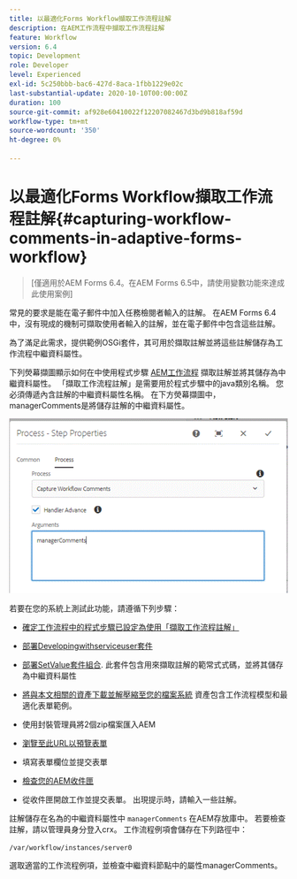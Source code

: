 ```yaml
---
title: 以最適化Forms Workflow擷取工作流程註解
description: 在AEM工作流程中擷取工作流程註解
feature: Workflow
version: 6.4
topic: Development
role: Developer
level: Experienced
exl-id: 5c250bbb-bac6-427d-8aca-1fbb1229e02c
last-substantial-update: 2020-10-10T00:00:00Z
duration: 100
source-git-commit: af928e60410022f12207082467d3bd9b818af59d
workflow-type: tm+mt
source-wordcount: '350'
ht-degree: 0%

---
```


# 以最適化Forms Workflow擷取工作流程註解{#capturing-workflow-comments-in-adaptive-forms-workflow}

>[僅適用於AEM Forms 6.4。在AEM Forms 6.5中，請使用變數功能來達成此使用案例]

常見的要求是能在電子郵件中加入任務檢閱者輸入的註解。 在AEM Forms 6.4中，沒有現成的機制可擷取使用者輸入的註解，並在電子郵件中包含這些註解。

為了滿足此需求，提供範例OSGi套件，其可用於擷取註解並將這些註解儲存為工作流程中繼資料屬性。

下列熒幕擷圖顯示如何在中使用程式步驟 [AEM工作流程](http://localhost:4502/editor.html/conf/global/settings/workflow/models/CaptureComments.html) 擷取註解並將其儲存為中繼資料屬性。 「擷取工作流程註解」是需要用於程式步驟中的java類別名稱。 您必須傳遞內含註解的中繼資料屬性名稱。 在下方熒幕擷圖中，managerComments是將儲存註解的中繼資料屬性。

![workflowcomments1](assets/workflowcomments1.gif)

若要在您的系統上測試此功能，請遵循下列步驟：
* [確定工作流程中的程式步驟已設定為使用「擷取工作流程註解」](http://localhost:4502/editor.html/conf/global/settings/workflow/models/CaptureComments.html)

* [部署Developingwithserviceuser套件](/help/forms/assets/common-osgi-bundles/DevelopingWithServiceUser.jar)

* [部署SetValue套件組合](/help/forms/assets/common-osgi-bundles/SetValueApp.core-1.0-SNAPSHOT.jar). 此套件包含用來擷取註解的範常式式碼，並將其儲存為中繼資料屬性

* [將與本文相關的資產下載並解壓縮至您的檔案系統](assets/capturecomments.zip) 資產包含工作流程模型和最適化表單範例。

* 使用封裝管理員將2個zip檔案匯入AEM

* [瀏覽至此URL以預覽表單](http://localhost:4502/content/dam/formsanddocuments/capturecomments/jcr:content?wcmmode=disabled)

* 填寫表單欄位並提交表單

* [檢查您的AEM收件匣](http://localhost:4502/aem/inbox)

* 從收件匣開啟工作並提交表單。 出現提示時，請輸入一些註解。

註解儲存在名為的中繼資料屬性中 `managerComments` 在AEM存放庫中。 若要檢查註解，請以管理員身分登入crx。 工作流程例項會儲存在下列路徑中：

`/var/workflow/instances/server0`

選取適當的工作流程例項，並檢查中繼資料節點中的屬性managerComments。
